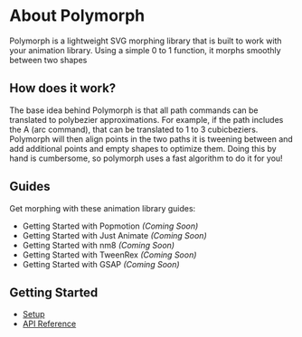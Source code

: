 # About Polymorph

Polymorph is a lightweight SVG morphing library that is built to work with your animation library.  Using a simple 0 to 1 function, it morphs smoothly between two shapes


## How does it work?

The base idea behind Polymorph is that all path commands can be translated to polybezier approximations.  For example, if the path includes the A (arc command), that can be translated to 1 to 3 cubicbeziers.  Polymorph will then align points in the two paths it is tweening between and add additional points and empty shapes to optimize them.  Doing this by hand is cumbersome, so polymorph uses a fast algorithm to do it for you!

## Guides

Get morphing with these animation library guides:

- Getting Started with Popmotion _(Coming Soon)_
- Getting Started with Just Animate _(Coming Soon)_
- Getting Started with nm8 _(Coming Soon)_
- Getting Started with TweenRex _(Coming Soon)_
- Getting Started with GSAP _(Coming Soon)_

## Getting Started

- [Setup](./setup.md)
- [API Reference](./api.md)

